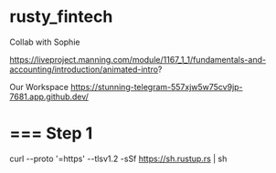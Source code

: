 # rusty_fintech
Collab with Sophie

https://liveproject.manning.com/module/1167_1_1/fundamentals-and-accounting/introduction/animated-intro?

Our Workspace
https://stunning-telegram-557xjw5w75cv9jp-7681.app.github.dev/

===
Step 1
===
curl --proto '=https' --tlsv1.2 -sSf https://sh.rustup.rs | sh

